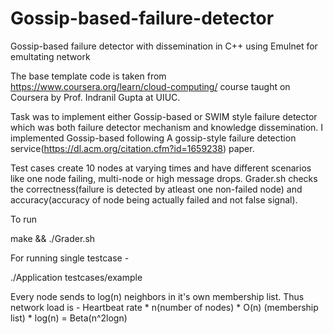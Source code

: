 # Gossip-based-failure-detector
Gossip-based failure detector with dissemination in C++ using Emulnet for emultating network

The base template code is taken from https://www.coursera.org/learn/cloud-computing/ course taught on Coursera by Prof. Indranil Gupta at UIUC.

Task was to implement either Gossip-based or SWIM style failure detector which was both failure detector mechanism and knowledge dissemination.
I implemented Gossip-based following A gossip-style failure detection service(https://dl.acm.org/citation.cfm?id=1659238) paper.

Test cases create 10 nodes at varying times and have different scenarios like one node failing, multi-node or high message drops. Grader.sh checks 
the correctness(failure is detected by atleast one non-failed node) and accuracy(accuracy of node being actually failed and not false signal).

To run 

make && ./Grader.sh

For running single testcase - 

./Application testcases/example

Every node sends to log(n) neighbors in it's own membership list. Thus network load is - Heartbeat rate * n(number of nodes) * O(n) (membership list) * log(n)
= Beta(n^2logn)
